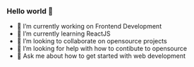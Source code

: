 ### Hello world 👋

- 🔭 I’m currently working on Frontend Development
- 🌱 I’m currently learning ReactJS
- 👯 I’m looking to collaborate on opensource projects
- 🤔 I’m looking for help with how to contibute to opensource
- 💬 Ask me about how to get started with web development
